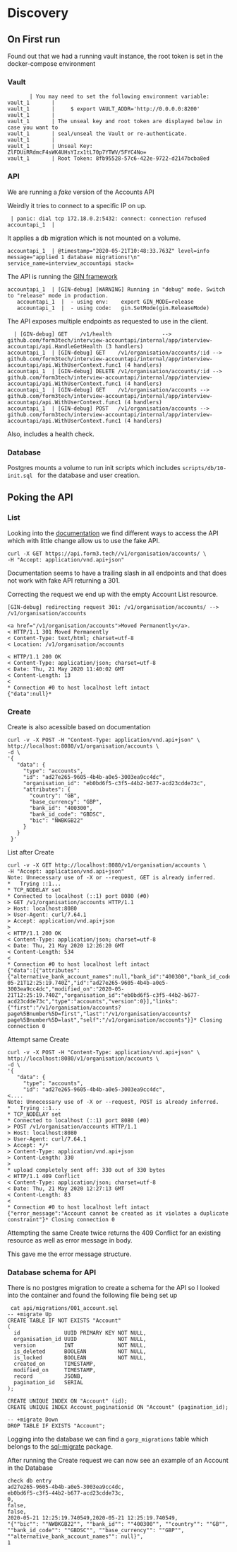 # Discovery

## On First run

Found out that we had a running vault instance, the root token is set in the docker-compose environment

### Vault
```
       | You may need to set the following environment variable:
vault_1       |
vault_1       |     $ export VAULT_ADDR='http://0.0.0.0:8200'
vault_1       |
vault_1       | The unseal key and root token are displayed below in case you want to
vault_1       | seal/unseal the Vault or re-authenticate.
vault_1       |
vault_1       | Unseal Key: ZlFDUiRRdmcF4sWK4UHsYIzx1tL70p7YTWV/5FYC4No=
vault_1       | Root Token: 8fb95528-57c6-422e-9722-d2147bcba8ed

```

### API

We are running a *fake* version of the Accounts API

Weirdly it tries to connect to a specific IP on up.

```
 | panic: dial tcp 172.18.0.2:5432: connect: connection refused
accountapi_1  |
```

It applies a db migration which is not mounted on a volume.

```
accountapi_1  | @timestamp="2020-05-21T10:48:33.763Z" level=info message="applied 1 database migrations!\n" service_name=interview_accountapi stack=
```

The API is running the [GIN framework](https://github.com/gin-gonic/gin)

```
accountapi_1  | [GIN-debug] [WARNING] Running in "debug" mode. Switch to "release" mode in production.
   accountapi_1  |  - using env:	export GIN_MODE=release
   accountapi_1  |  - using code:	gin.SetMode(gin.ReleaseMode)
```

The API exposes multiple endpoints as requested to use in the client.

```
  | [GIN-debug] GET    /v1/health                --> github.com/form3tech/interview-accountapi/internal/app/interview-accountapi/api.HandleGetHealth (3 handlers)
accountapi_1  | [GIN-debug] GET    /v1/organisation/accounts/:id --> github.com/form3tech/interview-accountapi/internal/app/interview-accountapi/api.WithUserContext.func1 (4 handlers)
accountapi_1  | [GIN-debug] DELETE /v1/organisation/accounts/:id --> github.com/form3tech/interview-accountapi/internal/app/interview-accountapi/api.WithUserContext.func1 (4 handlers)
accountapi_1  | [GIN-debug] GET    /v1/organisation/accounts --> github.com/form3tech/interview-accountapi/internal/app/interview-accountapi/api.WithUserContext.func1 (4 handlers)
accountapi_1  | [GIN-debug] POST   /v1/organisation/accounts --> github.com/form3tech/interview-accountapi/internal/app/interview-accountapi/api.WithUserContext.func1 (4 handlers)
```

Also, includes a health check.

### Database

Postgres mounts a volume to run init scripts which includes `scripts/db/10-init.sql
` for the database and user creation.

## Poking the API

### List
Looking into the [documentation](https://api-docs.form3.tech/api.html#organisation-accounts) we find different ways to access the API which with little change allow us to use the fake API.

```
curl -X GET https://api.form3.tech//v1/organisation/accounts/ \
-H "Accept: application/vnd.api+json"
```

Documentation seems to have a trailing slash in all endpoints and that does not work with fake API returning a 301.

Correcting the request we end up with the empty Account List resource.

```
[GIN-debug] redirecting request 301: /v1/organisation/accounts/ --> /v1/organisation/accounts

<a href="/v1/organisation/accounts">Moved Permanently</a>.
< HTTP/1.1 301 Moved Permanently
< Content-Type: text/html; charset=utf-8
< Location: /v1/organisation/accounts

< HTTP/1.1 200 OK
< Content-Type: application/json; charset=utf-8
< Date: Thu, 21 May 2020 11:40:02 GMT
< Content-Length: 13
<
* Connection #0 to host localhost left intact
{"data":null}*
``` 

### Create

Create is also acessible based on documentation

```
curl -v -X POST -H "Content-Type: application/vnd.api+json" \
http://localhost:8080/v1/organisation/accounts \
-d \
'{
   "data": {
     "type": "accounts",
     "id": "ad27e265-9605-4b4b-a0e5-3003ea9cc4dc",
     "organisation_id": "eb0bd6f5-c3f5-44b2-b677-acd23cdde73c",
     "attributes": {
       "country": "GB",
       "base_currency": "GBP",
       "bank_id": "400300",
       "bank_id_code": "GBDSC",
       "bic": "NWBKGB22"
     }
   }
 }'
```

List after Create

```
curl -v -X GET http://localhost:8080/v1/organisation/accounts \
-H "Accept: application/vnd.api+json"
Note: Unnecessary use of -X or --request, GET is already inferred.
*   Trying ::1...
* TCP_NODELAY set
* Connected to localhost (::1) port 8080 (#0)
> GET /v1/organisation/accounts HTTP/1.1
> Host: localhost:8080
> User-Agent: curl/7.64.1
> Accept: application/vnd.api+json
>
< HTTP/1.1 200 OK
< Content-Type: application/json; charset=utf-8
< Date: Thu, 21 May 2020 12:26:20 GMT
< Content-Length: 534
<
* Connection #0 to host localhost left intact
{"data":[{"attributes":{"alternative_bank_account_names":null,"bank_id":"400300","bank_id_code":"GBDSC","base_currency":"GBP","bic":"NWBKGB22","country":"GB"},"created_on":"2020-05-21T12:25:19.740Z","id":"ad27e265-9605-4b4b-a0e5-3003ea9cc4dc","modified_on":"2020-05-21T12:25:19.740Z","organisation_id":"eb0bd6f5-c3f5-44b2-b677-acd23cdde73c","type":"accounts","version":0}],"links":{"first":"/v1/organisation/accounts?page%5Bnumber%5D=first","last":"/v1/organisation/accounts?page%5Bnumber%5D=last","self":"/v1/organisation/accounts"}}* Closing connection 0

```

Attempt same Create

```
curl -v -X POST -H "Content-Type: application/vnd.api+json" \
http://localhost:8080/v1/organisation/accounts \
-d \
'{
   "data": {
     "type": "accounts",
     "id": "ad27e265-9605-4b4b-a0e5-3003ea9cc4dc",                        <....
Note: Unnecessary use of -X or --request, POST is already inferred.
*   Trying ::1...
* TCP_NODELAY set
* Connected to localhost (::1) port 8080 (#0)
> POST /v1/organisation/accounts HTTP/1.1
> Host: localhost:8080
> User-Agent: curl/7.64.1
> Accept: */*
> Content-Type: application/vnd.api+json
> Content-Length: 330
>
* upload completely sent off: 330 out of 330 bytes
< HTTP/1.1 409 Conflict
< Content-Type: application/json; charset=utf-8
< Date: Thu, 21 May 2020 12:27:13 GMT
< Content-Length: 83
<
* Connection #0 to host localhost left intact
{"error_message":"Account cannot be created as it violates a duplicate constraint"}* Closing connection 0
```

Attempting the same Create twice returns the 409 Conflict for an existing resource as well as error message in body.

This gave me the error message structure.

### Database schema for API

There is no postgres migration to create a schema for the API so I looked into the container and found the following file being set up

```
 cat api/migrations/001_account.sql 
-- +migrate Up
CREATE TABLE IF NOT EXISTS "Account"
(
  id              UUID PRIMARY KEY NOT NULL,
  organisation_id UUID             NOT NULL,
  version         INT              NOT NULL,
  is_deleted      BOOLEAN          NOT NULL,
  is_locked       BOOLEAN          NOT NULL,
  created_on      TIMESTAMP,
  modified_on     TIMESTAMP,
  record          JSONB,
  pagination_id   SERIAL
);

CREATE UNIQUE INDEX ON "Account" (id);
CREATE UNIQUE INDEX Account_paginationid ON "Account" (pagination_id);

-- +migrate Down
DROP TABLE IF EXISTS "Account";
```

Logging into the database we can find a `gorp_migrations` table which belongs to the [sql-migrate](https://godoc.org/github.com/rubenv/sql-migrate
) package.

After running the Create request we can now see an example of an Account in the Database
```
check db entry 
ad27e265-9605-4b4b-a0e5-3003ea9cc4dc,
eb0bd6f5-c3f5-44b2-b677-acd23cdde73c,
0,
false,
false,
2020-05-21 12:25:19.740549,2020-05-21 12:25:19.740549,
"{""bic"": ""NWBKGB22"", ""bank_id"": ""400300"", ""country"": ""GB"", ""bank_id_code"": ""GBDSC"", ""base_currency"": ""GBP"", ""alternative_bank_account_names"": null}",
1
```
